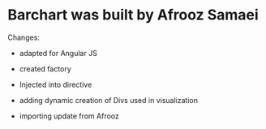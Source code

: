 # Barchart was built by Afrooz Samaei


Changes:

- adapted for Angular JS

- created factory

- Injected into directive

- adding dynamic creation of Divs used in visualization

- importing update from Afrooz
